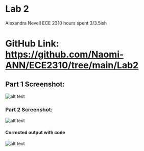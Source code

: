 # Lab 2 
Alexandra Nevell
ECE 2310
hours spent 3/3.5ish

# GitHub Link: https://github.com/Naomi-ANN/ECE2310/tree/main/Lab2

## Part 1 Screenshot:
![alt text](<images/Screenshot 2025-09-11 at 1.31.41 PM.png>)

### Part 2 Screenshot:
![alt text](<images/Screenshot 2025-09-11 at 3.46.03 PM.png>)

#### Corrected output with code 
![alt text](<images/Screenshot 2025-09-18 at 3.40.31 PM.png>)